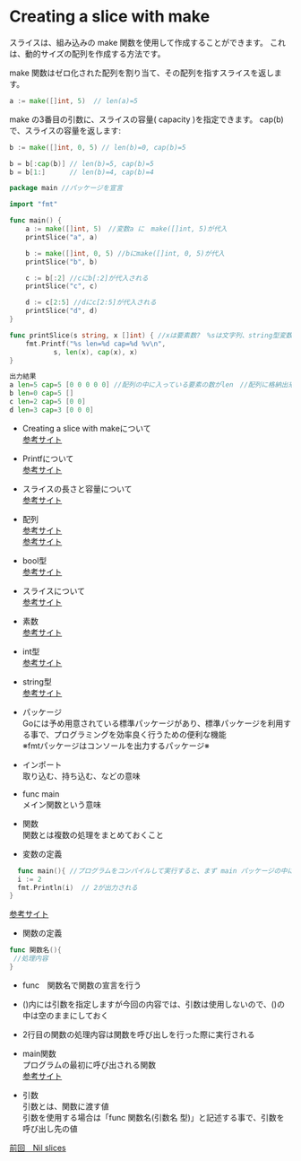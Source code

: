 # Creating a slice with make

スライスは、組み込みの make 関数を使用して作成することができます。 これは、動的サイズの配列を作成する方法です。<br>

make 関数はゼロ化された配列を割り当て、その配列を指すスライスを返します。<br>

```go
a := make([]int, 5)  // len(a)=5
```
make の3番目の引数に、スライスの容量( capacity )を指定できます。 cap(b) で、スライスの容量を返します:<br>

```go
b := make([]int, 0, 5) // len(b)=0, cap(b)=5

b = b[:cap(b)] // len(b)=5, cap(b)=5
b = b[1:]      // len(b)=4, cap(b)=4
```

```go
package main //パッケージを宣言

import "fmt"

func main() {
	a := make([]int, 5)　//変数a に　make([]int, 5)が代入
	printSlice("a", a)

	b := make([]int, 0, 5) //bにmake([]int, 0, 5)が代入
	printSlice("b", b)　

	c := b[:2] //cにb[:2]が代入される
	printSlice("c", c)

	d := c[2:5] //dにc[2:5]が代入される
	printSlice("d", d)
}

func printSlice(s string, x []int) { //xは要素数?　%sは文字列、string型変数や定数を宣言し初期化、[]intはこの箱には（桁数の大きくない）整数を入れて良いですよと意味
	fmt.Printf("%s len=%d cap=%d %v\n", 
           s, len(x), cap(x), x)
}

出力結果
a len=5 cap=5 [0 0 0 0 0] //配列の中に入っている要素の数がlen　//配列に格納出来る要素の数がcap
b len=0 cap=5 []
c len=2 cap=5 [0 0]
d len=3 cap=3 [0 0 0]
```
- Creating a slice with makeについて<br>
<a href="https://zenn.dev/tomi/articles/2020-09-29-go-4">参考サイト</a><br>


- Printfについて<br>
<a href="https://golang.keicode.com/basics/go-print-basics.php#2">参考サイト</a><br>

- スライスの長さと容量について<br>
<a href="https://y-hiroyuki.xyz/go/slice/len-cap">参考サイト</a><br>

- 配列<br>
<a href="https://web-camp.io/magazine/archives/62260">参考サイト</a><br>
<a href="https://wa3.i-3-i.info/word11924.html">参考サイト</a><br>

- bool型<br>
<a href="https://golang.keicode.com/basics/go-data-types.php#3">参考サイト</a><br>

- スライスについて<br>
<a href="https://golang.keicode.com/basics/go-slice.php#1">参考サイト</a><br>

- 素数<br>
<a href="https://ja.wikipedia.org/wiki/%E7%B4%A0%E6%95%B0">参考サイト</a><br>

- int型<br>
<a href="https://wa3.i-3-i.info/word14966.html">参考サイト</a><br>

- string型<br>
<a href="https://wa3.i-3-i.info/word14965.html">参考サイト</a><br>

- パッケージ<br>
 Goには予め用意されている標準パッケージがあり、標準パッケージを利用する事で、プログラミングを効率良く行うための便利な機能<br>
 ※fmtパッケージはコンソールを出力するパッケージ※<br>
  
- インポート　<br>
取り込む、持ち込む、などの意味<br>

- func main<br>
 メイン関数という意味<br>
    
- 関数<br>
関数とは複数の処理をまとめておくこと<br>
- 変数の定義
```go
  func main(){ //プログラムをコンパイルして実行すると、まず main パッケージの中にある main()関数が実行される
  i := 2
  fmt.Println(i)  // 2が出力される
}
```
<a href="https://y-hiroyuki.xyz/go/variable/what-is-variable">参考サイト</a>

- 関数の定義
```go
func 関数名(){
 //処理内容
}
```

- func　関数名で関数の宣言を行う<br>
- ()内には引数を指定しますが今回の内容では、引数は使用しないので、()の中は空のままにしておく<br>
- 2行目の関数の処理内容は関数を呼び出しを行った際に実行される<br>

- main関数<br>
プログラムの最初に呼び出される関数<br>
<a href="https://zenn.dev/kubo_programmer/articles/990891ff3a43c5">参考サイト</a>

- 引数<br>
引数とは、関数に渡す値<br>
引数を使用する場合は「func 関数名(引数名 型)」と記述する事で、引数を呼び出し先の値<br>

<a href="https://github.com/morimotoyuuki111/Go3/blob/main/Nil%20slices.md">前回　Nil slices</a>
